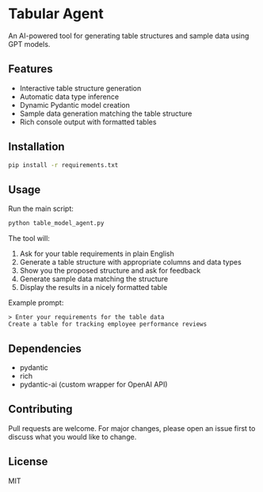 # Tabular Agent

An AI-powered tool for generating table structures and sample data using GPT models.

## Features

- Interactive table structure generation
- Automatic data type inference
- Dynamic Pydantic model creation
- Sample data generation matching the table structure
- Rich console output with formatted tables

## Installation

```bash
pip install -r requirements.txt
```

## Usage

Run the main script:

```bash
python table_model_agent.py
```

The tool will:
1. Ask for your table requirements in plain English
2. Generate a table structure with appropriate columns and data types
3. Show you the proposed structure and ask for feedback
4. Generate sample data matching the structure
5. Display the results in a nicely formatted table

Example prompt:
```
> Enter your requirements for the table data
Create a table for tracking employee performance reviews
```

## Dependencies

- pydantic
- rich
- pydantic-ai (custom wrapper for OpenAI API)

## Contributing

Pull requests are welcome. For major changes, please open an issue first to discuss what you would like to change.

## License

MIT
